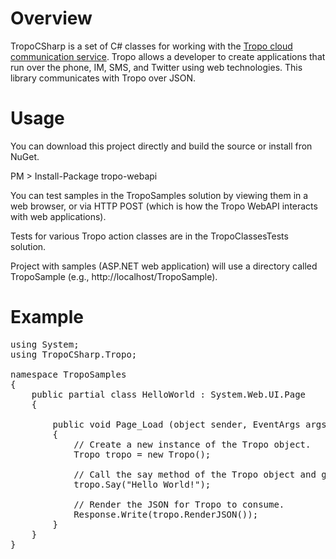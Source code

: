 Overview
========

TropoCSharp is a set of C# classes for working with the [Tropo cloud communication service](http://tropo.com/). Tropo allows a developer to create applications that run over the phone, IM, SMS, and Twitter using web technologies. This library communicates with Tropo over JSON.

Usage
=====

You can download this project directly and build the source or install fron NuGet.

PM > Install-Package tropo-webapi

You can test samples in the TropoSamples solution by viewing them in a web browser, or via HTTP POST (which is how the Tropo WebAPI interacts with web applications).

Tests for various Tropo action classes are in the TropoClassesTests solution.

Project with samples (ASP.NET web application) will use a directory called TropoSample (e.g., http://localhost/TropoSample).

Example
======

<pre>
using System;
using TropoCSharp.Tropo;

namespace TropoSamples
{
	public partial class HelloWorld : System.Web.UI.Page
	{
		
		public void Page_Load (object sender, EventArgs args)
		{
            // Create a new instance of the Tropo object.
            Tropo tropo = new Tropo();

            // Call the say method of the Tropo object and give it a prompt to say.
            tropo.Say("Hello World!");

            // Render the JSON for Tropo to consume.
            Response.Write(tropo.RenderJSON());
		}
	}
}
</pre>
